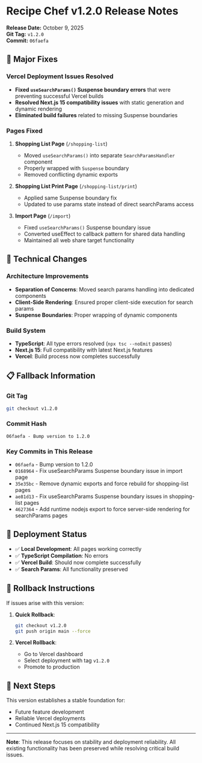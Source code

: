 # Recipe Chef v1.2.0 Release Notes

**Release Date:** October 9, 2025  
**Git Tag:** `v1.2.0`  
**Commit:** `06faefa`

## 🚀 Major Fixes

### Vercel Deployment Issues Resolved
- **Fixed `useSearchParams()` Suspense boundary errors** that were preventing successful Vercel builds
- **Resolved Next.js 15 compatibility issues** with static generation and dynamic rendering
- **Eliminated build failures** related to missing Suspense boundaries

### Pages Fixed
1. **Shopping List Page** (`/shopping-list`)
   - Moved `useSearchParams()` into separate `SearchParamsHandler` component
   - Properly wrapped with `Suspense` boundary
   - Removed conflicting dynamic exports

2. **Shopping List Print Page** (`/shopping-list/print`)
   - Applied same Suspense boundary fix
   - Updated to use params state instead of direct searchParams access

3. **Import Page** (`/import`)
   - Fixed `useSearchParams()` Suspense boundary issue
   - Converted useEffect to callback pattern for shared data handling
   - Maintained all web share target functionality

## 🔧 Technical Changes

### Architecture Improvements
- **Separation of Concerns**: Moved search params handling into dedicated components
- **Client-Side Rendering**: Ensured proper client-side execution for search params
- **Suspense Boundaries**: Proper wrapping of dynamic components

### Build System
- **TypeScript**: All type errors resolved (`npx tsc --noEmit` passes)
- **Next.js 15**: Full compatibility with latest Next.js features
- **Vercel**: Build process now completes successfully

## 📋 Fallback Information

### Git Tag
```bash
git checkout v1.2.0
```

### Commit Hash
```
06faefa - Bump version to 1.2.0
```

### Key Commits in This Release
- `06faefa` - Bump version to 1.2.0
- `0168964` - Fix useSearchParams Suspense boundary issue in import page
- `35e35bc` - Remove dynamic exports and force rebuild for shopping-list pages
- `ae81d13` - Fix useSearchParams Suspense boundary issues in shopping-list pages
- `4627364` - Add runtime nodejs export to force server-side rendering for searchParams pages

## 🎯 Deployment Status

- ✅ **Local Development**: All pages working correctly
- ✅ **TypeScript Compilation**: No errors
- ✅ **Vercel Build**: Should now complete successfully
- ✅ **Search Params**: All functionality preserved

## 🔄 Rollback Instructions

If issues arise with this version:

1. **Quick Rollback**:
   ```bash
   git checkout v1.2.0
   git push origin main --force
   ```

2. **Vercel Rollback**:
   - Go to Vercel dashboard
   - Select deployment with tag `v1.2.0`
   - Promote to production

## 🚀 Next Steps

This version establishes a stable foundation for:
- Future feature development
- Reliable Vercel deployments
- Continued Next.js 15 compatibility

---

**Note**: This release focuses on stability and deployment reliability. All existing functionality has been preserved while resolving critical build issues.
